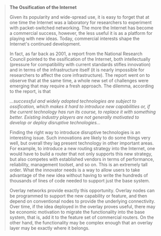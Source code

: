 <!--- [!Note|style:flat|label:The Ossification of the Internet|iconVisibility:hidden] --->
> **The Ossification of the Internet**
>
> Given its popularity and wide-spread use, it is easy to forget that at
> one time the Internet was a laboratory for researchers to experiment
> with packet-switched networking. The more the Internet has become a
> commercial success, however, the less useful it is as a platform for
> playing with new ideas. Today, commercial interests shape the
> Internet's continued development.
> 
> In fact, as far back as 2001, a report from the National Research
> Council pointed to the ossification of the Internet, both
> intellectually (pressure for compatibility with current standards
> stifles innovation) and in terms of the infrastructure itself (it is
> nearly impossible for researchers to affect the core infrastructure).
> The report went on to observe that at the same time, a whole new set
> of challenges were emerging that may require a fresh approach. The
> dilemma, according to the report, is that
> 
> *...successful and widely adopted technologies are subject to
> ossification, which makes it hard to introduce new capabilities or,
> if the current technology has run its course, to replace it with
> something better. Existing industry players are not generally
> motivated to develop or deploy disruptive technologies...*
>
> Finding the right way to introduce disruptive technologies is an
> interesting issue. Such innovations are likely to do some things very
> well, but overall they lag present technology in other important
> areas. For example, to introduce a new routing strategy into the
> Internet, one would have to build a router that not only supports this
> new strategy, but also competes with established vendors in terms of
> performance, reliability, management toolset, and so on. This is an
> extremely tall order. What the innovator needs is a way to allow users
> to take advantage of the new idea without having to write the hundreds
> of thousands of lines of code needed to support just the base system.
> 
> Overlay networks provide exactly this opportunity. Overlay nodes can
> be programmed to support the new capability or feature, and then
> depend on conventional nodes to provide the underlying connectivity.
> Over time, if the idea deployed in the overlay proves useful, there
> may be economic motivation to migrate the functionality into the base
> system, that is, add it to the feature set of commercial routers. On
> the other hand, the functionality may be complex enough that an
> overlay layer may be exactly where it belongs.
